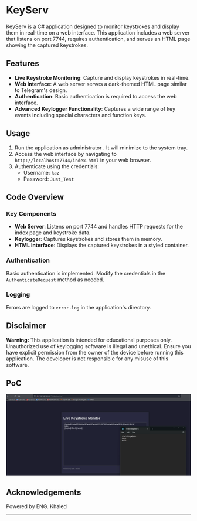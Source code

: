 # KeyServ

KeyServ is a C# application designed to monitor keystrokes and display them in real-time on a web interface. This application includes a web server that listens on port 7744, requires authentication, and serves an HTML page showing the captured keystrokes.

## Features

- **Live Keystroke Monitoring**: Capture and display keystrokes in real-time.
- **Web Interface**: A web server serves a dark-themed HTML page similar to Telegram's design.
- **Authentication**: Basic authentication is required to access the web interface.
- **Advanced Keylogger Functionality**: Captures a wide range of key events including special characters and function keys.


## Usage

1. Run the application as administrator . It will minimize to the system tray.
2. Access the web interface by navigating to `http://localhost:7744/index.html` in your web browser.
3. Authenticate using the credentials:
   - Username: `kaz`
   - Password: `Just_Test`

## Code Overview

### Key Components

- **Web Server**: Listens on port 7744 and handles HTTP requests for the index page and keystroke data.
- **Keylogger**: Captures keystrokes and stores them in memory.
- **HTML Interface**: Displays the captured keystrokes in a styled container.

### Authentication

Basic authentication is implemented. Modify the credentials in the `AuthenticateRequest` method as needed.

### Logging

Errors are logged to `error.log` in the application's directory.

## Disclaimer

**Warning:** This application is intended for educational purposes only. Unauthorized use of keylogging software is illegal and unethical. Ensure you have explicit permission from the owner of the device before running this application. The developer is not responsible for any misuse of this software.

## PoC 
![alt text](https://github.com/ik0z/kAzlogger-server/blob/main/PoC.png)

## Acknowledgements

Powered by ENG. Khaled

---

